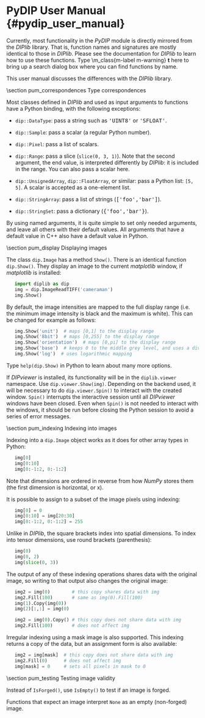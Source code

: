 # PyDIP User Manual {#pydip_user_manual}

[//]: # (DIPlib 3.0)

[//]: # ([c]2017-2020, Cris Luengo.)

[//]: # (Licensed under the Apache License, Version 2.0 [the "License"];)
[//]: # (you may not use this file except in compliance with the License.)
[//]: # (You may obtain a copy of the License at)
[//]: # ()
[//]: # (   http://www.apache.org/licenses/LICENSE-2.0)
[//]: # ()
[//]: # (Unless required by applicable law or agreed to in writing, software)
[//]: # (distributed under the License is distributed on an "AS IS" BASIS,)
[//]: # (WITHOUT WARRANTIES OR CONDITIONS OF ANY KIND, either express or implied.)
[//]: # (See the License for the specific language governing permissions and)
[//]: # (limitations under the License.)

Currently, most functionality in the *PyDIP* module is directly mirrored from the
*DIPlib* library. That is, function names and signatures are mostly identical to
those in *DIPlib*. Please see the documentation for *DIPlib* to learn how to use
these functions. Type \m_class{m-label m-warning} **t** here to bring up a search
dialog box where you can find functions by name.

This user manual discusses the differences with the *DIPlib* library.

\section pum_correspondences Type correspondences

Most classes defined in *DIPlib* and used as input arguments to functions have
a Python binding, with the following exceptions:

- `dip::DataType`: pass a string such as <tt>'UINT8'</tt> or <tt>'SFLOAT'</tt>.

- `dip::Sample`: pass a scalar (a regular Python number).

- `dip::Pixel`: pass a list of scalars.

- `dip::Range`: pass a slice (`slice(0, 3, 1)`). Note that the second argument,
  the end value, is interpreted differently by *DIPlib*: it is included in the range.
  You can also pass a scalar here.

- `dip::UnsignedArray`, `dip::FloatArray`, or similar: pass a Python list: `[5, 5]`.
  A scalar is accepted as a one-element list.

- `dip::StringArray`: pass a list of strings (<tt>['foo','bar']</tt>).

- `dip::StringSet`: pass a dictionary (<tt>{'foo','bar'}</tt>).

By using named arguments, it is quite simple to set only needed arguments, and
leave all others with their default values. All arguments that have a default
value in C++ also have a default value in Python.

\section pum_display Displaying images

The class `dip.Image` has a method `Show()`. There is an identical function
`dip.Show()`. They display an image to the current *matplotlib* window, if
*matplotlib* is installed:

```py
   import diplib as dip
   img = dip.ImageReadTIFF('cameraman')
   img.Show()
```

By default, the image intensities are mapped to the full display range
(i.e. the minimum image intensity is black and the maximum is white). This
can be changed for example as follows:

```py
   img.Show('unit')  # maps [0,1] to the display range
   img.Show('8bit')  # maps [0,255] to the display range
   img.Show('orientation')  # maps [0,pi] to the display range
   img.Show('base')  # keeps 0 to the middle grey level, and uses a divergent color map
   img.Show('log')  # uses logarithmic mapping
```

Type `help(dip.Show)` in Python to learn about many more options.

If *DIPviewer* is installed, its functionality will be in the `diplib.viewer`
namespace. Use `dip.viewer.Show(img)`. Depending on the backend used, it
will be necessary to do `dip.viewer.Spin()` to interact with the created
window. `Spin()` interrupts the interactive session until all *DIPviewer*
windows have been closed. Even when `Spin()` is not needed to interact
with the windows, it should be run before closing the Python session to
avoid a series of error messages.

\section pum_indexing Indexing into images

Indexing into a `dip.Image` object works as it does for other array types in
Python:

```py
   img[0]
   img[0:10]
   img[0:-1:2, 0:-1:2]
```

Note that dimensions are ordered in reverse from how *NumPy* stores them
(the first dimension is horizontal, or x).

It is possible to assign to a subset of the image pixels using indexing:

```py
   img[0] = 0
   img[0:10] = img[20:30]
   img[0:-1:2, 0:-1:2] = 255
```

Unlike in *DIPlib*, the square brackets index into spatial dimensions.
To index into tensor dimensions, use round brackets (parenthesis):

```py
   img(0)
   img(0, 2)
   img(slice(0, 3))
```

The output of any of these indexing operations shares data with the original
image, so writing to that output also changes the original image:

```py
   img2 = img(0)        # this copy shares data with img
   img2.Fill(100)       # same as img(0).Fill(100)
   img(1).Copy(img(0))
   img(2)[:,:] = img(0)

   img2 = img(0).Copy() # this copy does not share data with img
   img2.Fill(100)       # does not affect img
```

Irregular indexing using a mask image is also supported. This indexing
returns a copy of the data, but an assignment form is also available:

```py
   img2 = img[mask]  # this copy does not share data with img
   img2.Fill(0)      # does not affect img
   img[mask] = 0     # sets all pixels in mask to 0
```

\section pum_testing Testing image validity

Instead of `IsForged()`, use `IsEmpty()` to test if an image is forged.

Functions that expect an image interpret `None` as an empty (non-forged) image.
